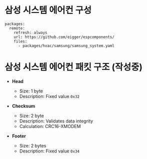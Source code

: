 # 삼성 시스템 에어컨 구성
```
packages:
  remote:
    refresh: always
    url: https://github.com/eigger/espcomponents/
    files:
      - packages/hvac/samsung/samsung_system.yaml
```


# 삼성 시스템 에어컨 패킷 구조 (작성중)

- **Head**
  - Size: 1 byte
  - Description: Fixed value `0x32`

- **Checksum**
  - Size: 2 byte
  - Description: Validates data integrity
  - Calculation: CRC16-XMODEM

- **Footer**
  - Size: 2 bytes
  - Description: Fixed value `0x34`